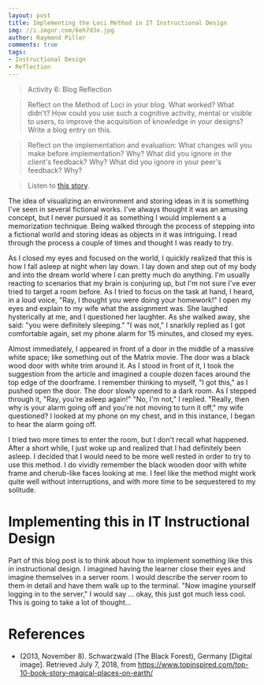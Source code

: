```yaml
---
layout: post
title: Implementing the Loci Method in IT Instructional Design
img: //i.imgur.com/6eh7dJe.jpg
author: Raymond Piller
comments: true
tags:
- Instructional Design
- Reflection
---
```


> Activity 6: Blog Reflection

> Reflect on the Method of Loci in your blog.
> What worked?
> What didn't?
> How could you use such a cognitive activity, mental or visible to users, to improve the acquisition of knowledge in your designs?
> Write a blog entry on this. 

> Reflect on the implementation and evaluation: What changes will you make before implementation?
> Why?
> What did you ignore in the client's feedback?
> Why?
> What did you ignore in your peer's feedback?
> Why?

> Listen to [this story](http://www.npr.org/templates/story/story.php?storyId=17570326).

The idea of visualizing an environment and storing ideas in it is something I've seen in several fictional works.
I've always thought it was an amusing concept, but I never pursued it as something I would implement s a memorization technique.
Being walked through the process of stepping into a fictional world and storing ideas as objects in it was intriguing.
I read through the process a couple of times and thought I was ready to try.

As I closed my eyes and focused on the world, I quickly realized that this is how I fall asleep at night when lay down.
I lay down and step out of my body and into the dream world where I can pretty much do anything.
I'm usually reacting to scenarios that my brain is conjuring up, but I'm not sure I've ever tried to target a room before.
As I tried to focus on the task at hand, I heard, in a loud voice, "Ray, I thought you were doing your homework!"
I open my eyes and explain to my wife what the assignment was.
She laughed hysterically at me, and I questioned her laughter.
As she walked away, she said: "you were definitely sleeping."
"I was not," I snarkily replied as I got comfortable again, set my phone alarm for 15 minutes, and closed my eyes.

Almost immediately, I appeared in front of a door in the middle of a massive white space; like something out of the Matrix movie.
The door was a black wood door with white trim around it. 
As I stood in front of it, I took the suggestion from the article and imagined a couple dozen faces around the top edge of the doorframe.
I remember thinking to myself, "I got this," as I pushed open the door.
The door slowly opened to a dark room.
As I stepped through it, "Ray, you're asleep again!"
"No, I'm not," I replied.
"Really, then why is your alarm going off and you're not moving to turn it off," my wife questioned?
I looked at my phone on my chest, and in this instance, I began to hear the alarm going off.

I tried two more times to enter the room, but I don't recall what happened.
After a short while, I just woke up and realized that I had definitely been asleep.
I decided that I would need to be more well rested in order to try to use this method.
I do vividly remember the black wooden door with white frame and cherub-like faces looking at me.
I feel like the method might work quite well without interruptions, and with more time to be sequestered to my solitude.

# Implementing this in IT Instructional Design

Part of this blog post is to think about how to implement something like this in instructional design.
I imagined having the learner close their eyes and imagine themselves in a server room.
I would describe the server room to them in detail and have them walk up to the terminal.
"Now imagine yourself logging in to the server," I would say ... okay, this just got much less cool.
This is going to take a lot of thought...

# References

- (2013, November 8). Schwarzwald (The Black Forest), Germany [Digital image]. Retrieved July 7, 2018, from https://www.topinspired.com/top-10-book-story-magical-places-on-earth/